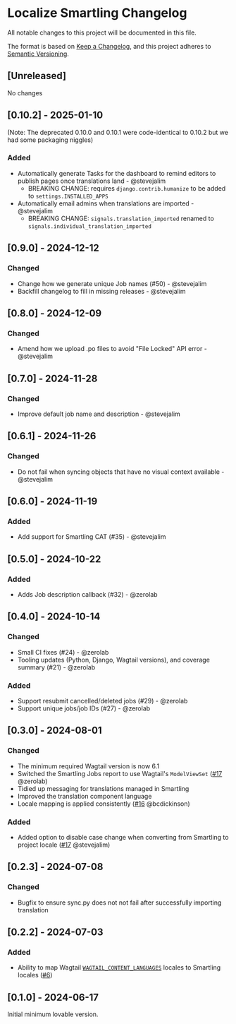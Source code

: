 # Localize Smartling Changelog

All notable changes to this project will be documented in this file.

The format is based on [Keep a Changelog](https://keepachangelog.com/en/1.0.0/),
and this project adheres to [Semantic Versioning](https://semver.org/spec/v2.0.0.html).

## [Unreleased]

No changes

## [0.10.2] - 2025-01-10

(Note: The deprecated 0.10.0 and 0.10.1 were code-identical to 0.10.2 but we had some packaging niggles)

### Added

- Automatically generate Tasks for the dashboard to remind editors to publish pages once translations land - @stevejalim
  - BREAKING CHANGE: requires `django.contrib.humanize` to be added to `settings.INSTALLED_APPS`
- Automatically email admins when translations are imported - @stevejalim
  - BREAKING CHANGE: `signals.translation_imported` renamed to `signals.individual_translation_imported`

## [0.9.0] - 2024-12-12

### Changed

- Change how we generate unique Job names (#50) - @stevejalim
- Backfill changelog to fill in missing releases - @stevejalim

## [0.8.0] - 2024-12-09

### Changed

- Amend how we upload .po files to avoid "File Locked" API error - @stevejalim

## [0.7.0] - 2024-11-28

### Changed

- Improve default job name and description - @stevejalim

## [0.6.1] - 2024-11-26

### Changed

- Do not fail when syncing objects that have no visual context available - @stevejalim

## [0.6.0] - 2024-11-19

### Added

- Add support for Smartling CAT (#35) - @stevejalim

## [0.5.0] - 2024-10-22

### Added

- Adds Job description callback (#32) - @zerolab

## [0.4.0] - 2024-10-14

### Changed

- Small CI fixes (#24) - @zerolab
- Tooling updates (Python, Django, Wagtail versions), and coverage summary (#21) - @zerolab

### Added

- Support resubmit cancelled/deleted jobs (#29) - @zerolab
- Support unique jobs/job IDs (#27) - @zerolab

## [0.3.0] - 2024-08-01

### Changed

- The minimum required Wagtail version is now 6.1
- Switched the Smartling Jobs report to use Wagtail's `ModelViewSet` ([#17](https://github.com/mozilla/wagtail-localize-smartling/pull/14) @zerolab)
- Tidied up messaging for translations managed in Smartling
- Improved the translation component language
- Locale mapping is applied consistently ([#16](https://github.com/mozilla/wagtail-localize-smartling/pull/16) @bcdickinson)

### Added

- Added option to disable case change when converting from Smartling to project locale ([#17](https://github.com/mozilla/wagtail-localize-smartling/pull/18) @stevejalim)

## [0.2.3] - 2024-07-08

### Changed

- Bugfix to ensure sync.py does not not fail after successfully importing translation

## [0.2.2] - 2024-07-03

### Added

- Ability to map Wagtail [`WAGTAIL_CONTENT_LANGUAGES`](https://docs.wagtail.org/en/stable/reference/settings.html#wagtail-content-languages) locales to Smartling locales ([#6](https://github.com/mozilla/wagtail-localize-smartling/pull/6))

## [0.1.0] - 2024-06-17

Initial minimum lovable version.

<!-- TEMPLATE - keep below to copy for new releases -->
<!--

## [x.y.z] - YYYY-MM-DD

### Added

- ...

### Changed

- ...

### Removed

- ...

-->
